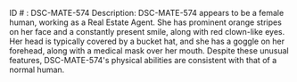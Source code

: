 ID # : DSC-MATE-574
Description: DSC-MATE-574 appears to be a female human, working as a Real Estate Agent. She has prominent orange stripes on her face and a constantly present smile, along with red clown-like eyes. Her head is typically covered by a bucket hat, and she has a goggle on her forehead, along with a medical mask over her mouth. Despite these unusual features, DSC-MATE-574's physical abilities are consistent with that of a normal human.
